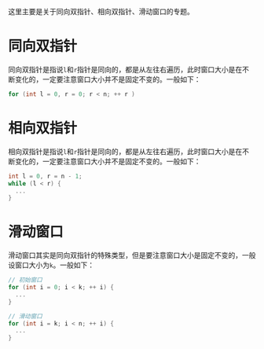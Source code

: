 这里主要是关于同向双指针、相向双指针、滑动窗口的专题。

# 同向双指针
同向双指针是指说`l`和`r`指针是同向的，都是从左往右遍历，此时窗口大小是在不断变化的，一定要注意窗口大小并不是固定不变的。一般如下：
```C++
for (int l = 0, r = 0; r < n; ++ r )
```

# 相向双指针
相向双指针是指说`l`和`r`指针是同向的，都是从左往右遍历，此时窗口大小是在不断变化的，一定要注意窗口大小并不是固定不变的。一般如下：
```C++
int l = 0, r = n - 1;
while (l < r) {
  ...
}
```

# 滑动窗口
滑动窗口其实是同向双指针的特殊类型，但是要注意窗口大小是固定不变的，一般设窗口大小为`k`。一般如下：
```C++
// 初始窗口
for (int i = 0; i < k; ++ i) {
  ...
}

// 滑动窗口
for (int i = k; i < n; ++ i) {
  ...
}
```
